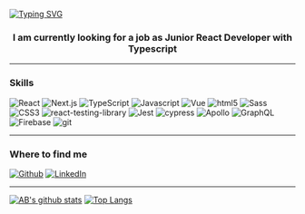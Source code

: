 [![Typing SVG](https://readme-typing-svg.demolab.com?font=Fira+Code&pause=500&width=435&lines=Hi!;Welcome+to+my+github+profile)](https://git.io/typing-svg)


<h3 align="center">I am currently looking for a job as Junior React Developer with Typescript</h3>

---

<h3>Skills</h3>
<p>
    <img alt="React" src="https://img.shields.io/badge/react-%2320232a.svg?style=for-the-badge&logo=react&logoColor=%2361DAFB" />
        <img alt="Next.js" src="https://img.shields.io/badge/Next-black?style=for-the-badge&logo=next.js&logoColor=white" />
    <img alt="TypeScript"
        src="https://img.shields.io/badge/typescript-%23007ACC.svg?style=for-the-badge&logo=typescript&logoColor=white" />
    <img alt="Javascript"
        src="https://img.shields.io/badge/javascript-%23323330.svg?style=for-the-badge&logo=javascript&logoColor=%23F7DF1E" />
        <img alt="Vue" src="https://img.shields.io/badge/vuejs-%2335495e.svg?style=for-the-badge&logo=vuedotjs&logoColor=%234FC08D" />
            <img alt="html5" src="https://img.shields.io/badge/html5-%23E34F26.svg?style=for-the-badge&logo=html5&logoColor=white" />
    <img alt="Sass" src="https://img.shields.io/badge/SASS-hotpink.svg?style=for-the-badge&logo=SASS&logoColor=white" />
    <img alt="CSS3" src="https://img.shields.io/badge/css3-%231572B6.svg?style=for-the-badge&logo=css3&logoColor=white"/>
        <img alt="react-testing-library" src="https://img.shields.io/badge/-TestingLibrary-%23E33332?style=for-the-badge&logo=testing-library&logoColor=white" />
       <img alt="Jest" src="https://img.shields.io/badge/-jest-%23C21325?style=for-the-badge&logo=jest&logoColor=white" />
    <img alt="cypress" src="https://img.shields.io/badge/-cypress-%23E5E5E5?style=for-the-badge&logo=cypress&logoColor=058a5e">
    <img alt="Apollo" src="https://img.shields.io/badge/-ApolloGraphQL-311C87?style=for-the-badge&logo=apollo-graphql" />
        <img alt="GraphQL"
        src="https://img.shields.io/badge/-GraphQL-E10098?style=for-the-badge&logo=graphql&logoColor=white" />
    <img alt="Firebase" src="https://img.shields.io/badge/Firebase-039BE5?style=for-the-badge&logo=Firebase&logoColor=white" />
    <img alt="git" src="https://img.shields.io/badge/git-%23F05033.svg?style=for-the-badge&logo=git&logoColor=white" />
</p>

---

<h3>Where to find me</h3>
<p>
<a href="https://github.com/Danilus120" target="_blank"><img alt="Github"
            src="https://img.shields.io/badge/GitHub-%2312100E.svg?&style=for-the-badge&logo=Github&logoColor=white" /></a>
    <a href="https://www.linkedin.com/in/tomaszdanilczuk/" target="_blank"><img alt="LinkedIn"
            src="https://img.shields.io/badge/linkedin-%230077B5.svg?&style=for-the-badge&logo=linkedin&logoColor=white" /></a>
</p>

---

[![AB's github stats](https://github-readme-stats.vercel.app/api?username=danilus120&count_private=true&show_icons=true&theme=gotham&hide=prs,issues)](https://github.com/anuraghazra/github-readme-stats)
[![Top Langs](https://github-readme-stats.vercel.app/api/top-langs/?username=danilus120&layout=compact&langs_count=10&theme=gotham)](https://github.com/anuraghazra/github-readme-stats)
